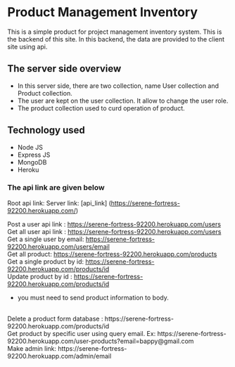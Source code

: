 # Product Management Inventory

This is a simple product for project management inventory system. This is the backend of this site. In this backend, the data are provided to the client site using api.

## The server side overview

- In this server side, there are two collection, name User collection and Product collection.
- The user are kept on the user collection. It allow to change the user role.
- The product collection used to curd operation of product.

## Technology used

- Node JS
- Express JS
- MongoDB
- Heroku

### The api link are given below

Root api link: Server link: [api_link] (https://serene-fortress-92200.herokuapp.com/)
<br>

Post a user api link : https://serene-fortress-92200.herokuapp.com/users
<br>
Get all user api link : https://serene-fortress-92200.herokuapp.com/users
<br>
Get a single user by email: https://serene-fortress-92200.herokuapp.com/users/email
<br>
Get all product: https://serene-fortress-92200.herokuapp.com/products
<br>
Get a single product by id: https://serene-fortress-92200.herokuapp.com/products/id
<br>
Update product by id : https://serene-fortress-92200.herokuapp.com/products/id

- you must need to send product information to body.

<br>
Delete a product form database : https://serene-fortress-92200.herokuapp.com/products/id
<br>
Get product by specific user using query email.
Ex: https://serene-fortress-92200.herokuapp.com/user-products?email=bappy@gmail.com
<br>
Make admin link: https://serene-fortress-92200.herokuapp.com/admin/email
